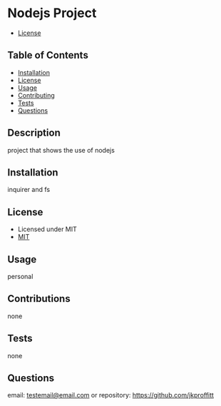 # Nodejs Project 
  -   [License](https://img.shields.io/badge/license-MIT-brightgreen.svg)  

  ## Table of Contents
  * [Installation](#installation)
  * [License](#license)
  * [Usage](#usage)
  * [Contributing](#contributing)
  * [Tests](#tests)
  * [Questions](#questions)
  
  ## Description
  project that shows the use of nodejs

  ## Installation
  inquirer and fs
  
  ## License
   -   Licensed under MIT
   -   [MIT](https://opensource.org/licenses/MIT)

  ## Usage
  personal

  ## Contributions
  none

  ## Tests
  none

  ## Questions
  email: testemail@email.com or repository: https://github.com/jkproffitt
